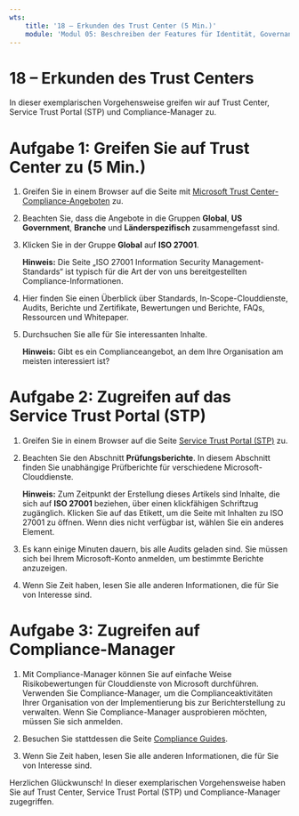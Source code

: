 ```yaml
---
wts:
    title: '18 – Erkunden des Trust Center (5 Min.)'
    module: 'Modul 05: Beschreiben der Features für Identität, Governance, Datenschutz und Compliance'
---
```

# 18 – Erkunden des Trust Centers

In dieser exemplarischen Vorgehensweise greifen wir auf Trust Center, Service Trust Portal (STP) und Compliance-Manager zu.

# Aufgabe 1: Greifen Sie auf Trust Center zu (5 Min.)

1. Greifen Sie in einem Browser auf die Seite mit [Microsoft Trust Center-Compliance-Angeboten](https://docs.microsoft.com/de-de/microsoft-365/compliance/offering-home) zu.

2. Beachten Sie, dass die Angebote in die Gruppen **Global**, **US Government**, **Branche** und **Länderspezifisch** zusammengefasst sind.

3. Klicken Sie in der Gruppe **Global** auf **ISO 27001**. 

    **Hinweis:** Die Seite „ISO 27001 Information Security Management-Standards“ ist typisch für die Art der von uns bereitgestellten Compliance-Informationen.

4. Hier finden Sie einen Überblick über Standards, In-Scope-Clouddienste, Audits, Berichte und Zertifikate, Bewertungen und Berichte, FAQs, Ressourcen und Whitepaper. 

5. Durchsuchen Sie alle für Sie interessanten Inhalte. 

    **Hinweis:** Gibt es ein Complianceangebot, an dem Ihre Organisation am meisten interessiert ist?

# Aufgabe 2: Zugreifen auf das Service Trust Portal (STP)

1. Greifen Sie in einem Browser auf die Seite [Service Trust Portal (STP)](https://servicetrust.microsoft.com) zu.

2. Beachten Sie den Abschnitt **Prüfungsberichte**. In diesem Abschnitt finden Sie unabhängige Prüfberichte für verschiedene Microsoft-Clouddienste.

    **Hinweis:** Zum Zeitpunkt der Erstellung dieses Artikels sind Inhalte, die sich auf **ISO 27001** beziehen, über einen klickfähigen Schriftzug zugänglich. Klicken Sie auf das Etikett, um die Seite mit Inhalten zu ISO 27001 zu öffnen. Wenn dies nicht verfügbar ist, wählen Sie ein anderes Element. 

3. Es kann einige Minuten dauern, bis alle Audits geladen sind. Sie müssen sich bei Ihrem Microsoft-Konto anmelden, um bestimmte Berichte anzuzeigen.

4. Wenn Sie Zeit haben, lesen Sie alle anderen Informationen, die für Sie von Interesse sind. 

# Aufgabe 3: Zugreifen auf Compliance-Manager

1. Mit Compliance-Manager können Sie auf einfache Weise Risikobewertungen für Clouddienste von Microsoft durchführen. Verwenden Sie Compliance-Manager, um die Complianceaktivitäten Ihrer Organisation von der Implementierung bis zur Berichterstellung zu verwalten. Wenn Sie Compliance-Manager ausprobieren möchten, müssen Sie sich anmelden.

2. Besuchen Sie stattdessen die Seite [Compliance Guides](https://servicetrust.microsoft.com/Documents/TrustDocuments). 

3. Wenn Sie Zeit haben, lesen Sie alle anderen Informationen, die für Sie von Interesse sind. 

Herzlichen Glückwunsch! In dieser exemplarischen Vorgehensweise haben Sie auf Trust Center, Service Trust Portal (STP) und Compliance-Manager zugegriffen.